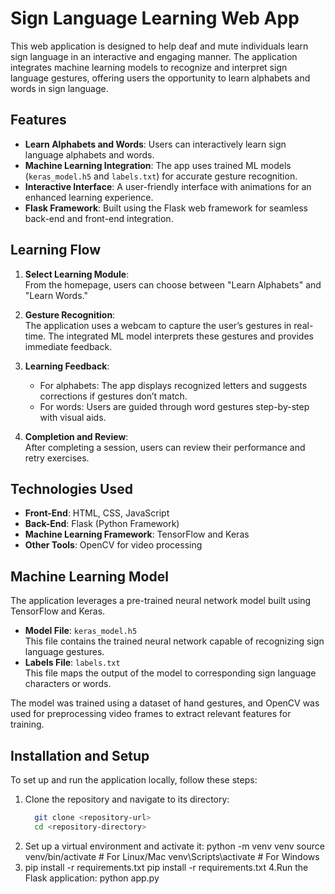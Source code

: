 # Sign Language Learning Web App

This web application is designed to help deaf and mute individuals learn sign language in an interactive and engaging manner. The application integrates machine learning models to recognize and interpret sign language gestures, offering users the opportunity to learn alphabets and words in sign language.

## Features
- **Learn Alphabets and Words**: Users can interactively learn sign language alphabets and words.
- **Machine Learning Integration**: The app uses trained ML models (`keras_model.h5` and `labels.txt`) for accurate gesture recognition.
- **Interactive Interface**: A user-friendly interface with animations for an enhanced learning experience.
- **Flask Framework**: Built using the Flask web framework for seamless back-end and front-end integration.

## Learning Flow
1. **Select Learning Module**:  
   From the homepage, users can choose between "Learn Alphabets" and "Learn Words."

2. **Gesture Recognition**:  
   The application uses a webcam to capture the user’s gestures in real-time. The integrated ML model interprets these gestures and provides immediate feedback.

3. **Learning Feedback**:  
   - For alphabets: The app displays recognized letters and suggests corrections if gestures don’t match.
   - For words: Users are guided through word gestures step-by-step with visual aids.

4. **Completion and Review**:  
   After completing a session, users can review their performance and retry exercises.

## Technologies Used
- **Front-End**: HTML, CSS, JavaScript
- **Back-End**: Flask (Python Framework)
- **Machine Learning Framework**: TensorFlow and Keras
- **Other Tools**: OpenCV for video processing

## Machine Learning Model
The application leverages a pre-trained neural network model built using TensorFlow and Keras.  
- **Model File**: `keras_model.h5`  
  This file contains the trained neural network capable of recognizing sign language gestures.  
- **Labels File**: `labels.txt`  
  This file maps the output of the model to corresponding sign language characters or words.  

The model was trained using a dataset of hand gestures, and OpenCV was used for preprocessing video frames to extract relevant features for training.

## Installation and Setup
To set up and run the application locally, follow these steps:

1. Clone the repository and navigate to its directory:
   ```bash
     git clone <repository-url>
     cd <repository-directory>
2. Set up a virtual environment and activate it:
    python -m venv venv
    source venv/bin/activate    # For Linux/Mac
    venv\Scripts\activate       # For Windows
3. pip install -r requirements.txt
   pip install -r requirements.txt
4.Run the Flask application:
  python app.py



